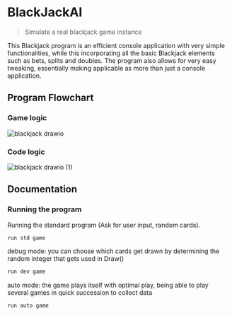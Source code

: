 # BlackJackAI

>Simulate a real blackjack game instance

This Blackjack program is an efficient console application with very simple functionalities, while this incorporating all the basic Blackjack elements such as bets, splits and doubles. 
The program also allows for very easy tweaking, essentially making applicable as more than just a console application.

## Program Flowchart 
### Game logic
![blackjack drawio](https://github.com/mortenl-dev/BlackJackAI/assets/85018341/2cd77120-a90f-4ecc-b28d-ff5e7e96b750)
### Code logic
![blackjack drawio (1)](https://github.com/mortenl-dev/BlackJackAI/assets/85018341/373a0ca3-c999-4de1-b3ae-c588dd046fbe)

## Documentation
### Running the program
Running the standard program (Ask for user input, random cards).
```sh
run std game
```
debug mode: you can choose which cards get drawn by determining the random integer that gets used in Draw()
```sh
run dev game
```
auto mode: the game plays itself with optimal play, being able to play several games in quick succession to collect data
```sh
run auto game
```

